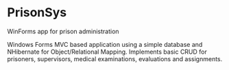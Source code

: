 # PrisonSys
WinForms app for prison administration

Windows Forms MVC based application using a simple database and NHibernate for Object/Relational Mapping.
Implements basic CRUD for prisoners, supervisors, medical examinations, evaluations and assignments.
